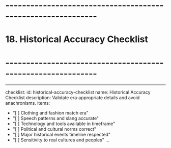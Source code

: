 <!-- Powered by XIAOMA™ Core -->

# ------------------------------------------------------------

# 18. Historical Accuracy Checklist

# ------------------------------------------------------------

---

checklist:
id: historical-accuracy-checklist
name: Historical Accuracy Checklist
description: Validate era‑appropriate details and avoid anachronisms.
items:

- "[ ] Clothing and fashion match era"
- "[ ] Speech patterns and slang accurate"
- "[ ] Technology and tools available in timeframe"
- "[ ] Political and cultural norms correct"
- "[ ] Major historical events timeline respected"
- "[ ] Sensitivity to real cultures and peoples"
  ...
